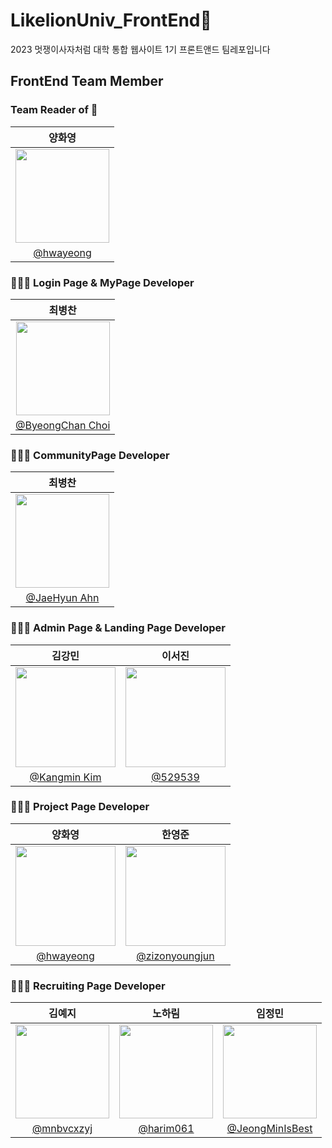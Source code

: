 # LikelionUniv_FrontEnd🦁
2023 멋쟁이사자처럼 대학 통합 웹사이트 1기 프론트앤드 팀레포입니다


## FrontEnd Team Member

### Team Reader of 🦁
|  양화영   |
|:---------------------------------------------------:|
| <img width="150px" src="https://avatars.githubusercontent.com/u/110398814?v=4" /> |
| [@hwayeong](https://github.com/sanchaehwa)   |

### 🧑🏻‍💻 Login Page & MyPage Developer

| 최병찬 |
|:---------------------------------------------------:|
| <img width="150px" src="https://avatars.githubusercontent.com/u/77400298?v=4" /> |
| [@ByeongChan Choi](https://github.com/chan-byeong)   |

### 🧑🏻‍💻 CommunityPage Developer

| 최병찬 |
|:---------------------------------------------------:|
| <img width="150px" src="https://avatars.githubusercontent.com/u/97944429?v=4" /> |
| [@JaeHyun Ahn](https://github.com/JaeHyunGround)   |
### 🧑🏻‍💻 Admin Page & Landing Page Developer

|                                      김강민                                   |                                   이서진                                     |
| :------------------------------------------------------------------------------: | :------------------------------------------------------------------------------: |
| <img width="160px" src="https://avatars.githubusercontent.com/u/93486282?v=4" /> | <img width="160px" src="https://avatars.githubusercontent.com/u/102040717?v=4" /> |
|                  [@Kangmin Kim](https://github.com/WithKKM)                  |                   [@529539](https://github.com/529539)                   |
### 🧑🏻‍💻 Project Page Developer

|                                      양화영                                   |                                   한영준                                     |
| :------------------------------------------------------------------------------: | :------------------------------------------------------------------------------: |
| <img width="160px" src="https://avatars.githubusercontent.com/u/110398814?v=4" /> | <img width="160px" src="https://avatars.githubusercontent.com/u/86956991?v=4" /> |
|                  [@hwayeong](https://github.com/sanchaehwa)                  |                   [@zizonyoungjun](https://github.com/zizonyoungjun)                   |


### 🧑🏻‍💻 Recruiting Page Developer

| 김예지 |   노하림                                                                       | 임정민                                                                      |
|:---------------------------------------------------------------------------------:|:---------------------------------------------------------------------------------:|:---------------------------------------------------------------------------------:|
| <img width="150px" src="https://avatars.githubusercontent.com/u/101444425?v=4" />| <img width="150px" src="https://avatars.githubusercontent.com/u/90364684?v=4" />| <img width="150px" src="https://avatars.githubusercontent.com/u/105098123?v=4" />|
|  [@mnbvcxzyj](https://github.com/mnbvcxzyj)    |  [@harim061](https://github.com/harim061)    | [@JeongMinIsBest](https://github.com/JeongMinIsBest)   |

